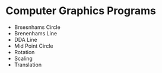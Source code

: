 # Computer Graphics Programs

* Brsesnhams Circle 
* Brenenhams Line
* DDA Line
* Mid Point Circle 
* Rotation
* Scaling
* Translation
